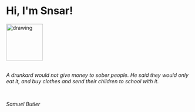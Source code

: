 <h1>Hi, I'm Snsar!</h1> <img src="https://acegif.com/wp-content/uploads/2021/4fh5wi/pepefrg-21.gif" alt="drawing"  height = "100"/> <br> <br> <p><i>A drunkard would not give money to sober people. He said they would only eat it, and buy clothes and send their children to school with it.</i></p> <br> <p><i>Samuel Butler</i></p>